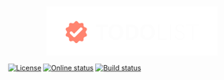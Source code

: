 <p align="center">
  <img height="100" src="https://github.com/utopyin/todolist/blob/main/client/public/logo-full.png?raw=true" alt="Todolist Logo"/>
</p>

[![License](https://img.shields.io/github/license/utopyin/todolist)](https://github.com/utopyin/todolist/blob/main/LICENSE)
[![Online status](https://img.shields.io/website?down_color=red&down_message=down&up_color=green&up_message=up&url=https%3A%2F%2Ftodolist.utopy.app)](https://todolist.utopy.app)
[![Build status](https://ci.appveyor.com/api/projects/status/dr1fr5jgd3h34kl6?svg=true)](https://ci.appveyor.com/project/utopyin/todolist)
